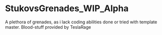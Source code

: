 # StukovsGrenades_WIP_Alpha
A plethora of grenades, as i lack coding abilities done or tried with template master. Blood-stuff provided by TeslaRage
